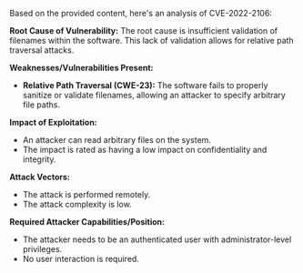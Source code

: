 Based on the provided content, here's an analysis of CVE-2022-2106:

**Root Cause of Vulnerability:**
The root cause is insufficient validation of filenames within the software. This lack of validation allows for relative path traversal attacks.

**Weaknesses/Vulnerabilities Present:**
- **Relative Path Traversal (CWE-23):** The software fails to properly sanitize or validate filenames, allowing an attacker to specify arbitrary file paths.

**Impact of Exploitation:**
- An attacker can read arbitrary files on the system.
- The impact is rated as having a low impact on confidentiality and integrity.

**Attack Vectors:**
- The attack is performed remotely.
- The attack complexity is low.

**Required Attacker Capabilities/Position:**
- The attacker needs to be an authenticated user with administrator-level privileges.
- No user interaction is required.